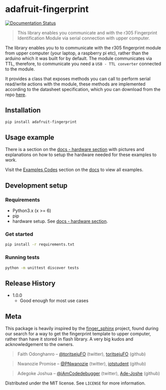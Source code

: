 # adafruit-fingerprint

[![Documentation Status](https://readthedocs.org/projects/adafruit-fingerprint/badge/?version=latest)](https://adafruit-fingerprint.readthedocs.io/en/latest/?badge=latest)

> This library enables you communicate and with the r305 Fingerprint Identification Module via serial connection with upper computer.

The library enables you to  to communicate with the r305 fingerprint module from upper computer (your laptop, a raspberry pi etc), rather than the arduino which it was built for by default. The module communicates via TTL, therefore, to communicate you need a ``USB - TTL converter`` connected to the module.

It provides a class that exposes methods you can call to perform serial read/write actions with the module, these methods are implemented according to the datasheet specification, which you can download from the repo [here].


## Installation

```sh
pip install adafruit-fingerprint
```

## Usage example

There is a section on the [docs - hardware section] with pictures and explanations on how to setup the hardware needed for these examples to work.

Visit the [Examples Codes] section on the [docs] to view all examples.


## Development setup

### Requirements
- Python3.x (x >= 6)
- pip
- hardware setup. See [docs - hardware section].

### Get started

```sh
pip install -r requirements.txt
```

### Running tests
```sh
python -m unittest discover tests
```

## Release History

* 1.0.0
  * Good enough for most use cases

## Meta

This package is heavily inspired by the [finger_sphinx] project, found during our search for a way to get the fingerprint template to upper computer, rather than have it stored in flash library. A very big kudos and acknowledgement to the owners.

> Faith Odonghanro – [@toritsejuFO](https://twitter.com/toritsejuFO) (twitter), [toritsejuFO](https://github.com/toritsejuFO/) (github)

> Nwanozie Promise – [@PNwanozie](https://twitter.com/PNwanozie) (twitter), [iotstudent](https://github.com/iotstudent/) (github)

> Adegoke Joshua – [@iAmCodedebugger](https://twitter.com/iAmCodedebugger) (twitter), [Ade-Joshe](https://github.com/Ade-Joshe/) (github)

Distributed under the MIT license. See ``LICENSE`` for more information.

<!-- Markdown links -->
[finger_sphinx]: https://fingerprint-module-r305-python-and-mysql.readthedocs.io/en/latest/
[docs - hardware section]: https://adafruit-fingerprint.readthedocs.io/en/latest/hardware/index.html
[Examples Codes]: https://adafruit-fingerprint.readthedocs.io/en/latest/examples/index.html
[docs]: https://adafruit-fingerprint.readthedocs.io/en/latest/index.html
[here]: https://github.com/cerebrohivetech/adafruit-fingerprint/raw/master/finger-print-module.pdf
